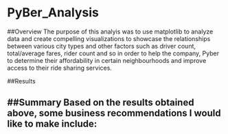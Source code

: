 # PyBer_Analysis

##Overview
The purpose of this analyis was to use matplotlib to analyze data and create compelling visualizations to showcase the relationships between various city types and other factors such as driver count, total/average fares, rider count and so in order to help the company, Pyber to determine their affordability in certain neighbourhoods and improve access to their ride sharing services.

##Results


##Summary
Based on the results obtained above, some business recommendations I would like to make include:
- 
